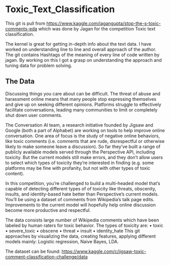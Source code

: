 # Toxic_Text_Classification

This git is pull from https://www.kaggle.com/jagangupta/stop-the-s-toxic-comments-eda which was done by Jagan for the competition Toxic text classification.

The kernel is great for getting in-depth info about the text data. I have worked on understanding line to line and overall approach of the author. The git contains Hashtags of the meaning of every line of code written by jagan. By working on this I got a grasp on understanding the approach and tuning data for problem solving.

## The Data
Discussing things you care about can be difficult. The threat of abuse and harassment online means that many people stop expressing themselves and give up on seeking different opinions. Platforms struggle to effectively facilitate conversations, leading many communities to limit or completely shut down user comments.

The Conversation AI team, a research initiative founded by Jigsaw and Google (both a part of Alphabet) are working on tools to help improve online conversation. One area of focus is the study of negative online behaviors, like toxic comments (i.e. comments that are rude, disrespectful or otherwise likely to make someone leave a discussion). So far they’ve built a range of publicly available models served through the Perspective API, including toxicity. But the current models still make errors, and they don’t allow users to select which types of toxicity they’re interested in finding (e.g. some platforms may be fine with profanity, but not with other types of toxic content).

In this competition, you’re challenged to build a multi-headed model that’s capable of detecting different types of of toxicity like threats, obscenity, insults, and identity-based hate better than Perspective’s current models. You’ll be using a dataset of comments from Wikipedia’s talk page edits. Improvements to the current model will hopefully help online discussion become more productive and respectful.

The data consists large number of Wikipedia comments which have been labeled by human raters for toxic behavior. The types of toxicity are:
  •	toxic
  • severe_toxic
  • obscene
  • threat
  • insult
  • identity_hate
This git approaches by visualizing the data, creating features, applying different models mainly: Logistic regression, Naive Bayes, LDA.

The dataset can be found: https://www.kaggle.com/c/jigsaw-toxic-comment-classification-challenge/data
